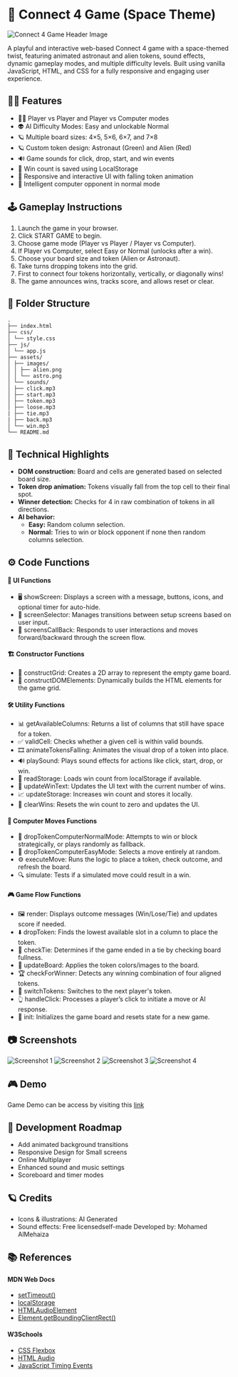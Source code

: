 # 🚀 Connect 4 Game (Space Theme)

![Connect 4 Game Header Image](./assets/images/header.png)

A playful and interactive web-based Connect 4 game with a space-themed twist, featuring animated astronaut and alien tokens, sound effects, dynamic gameplay modes, and multiple difficulty levels. Built using vanilla JavaScript, HTML, and CSS for a fully responsive and engaging user experience.

## 🧑‍💻 Features
- 🧑‍🚀 Player vs Player and Player vs Computer modes
- 👽 AI Difficulty Modes: Easy and unlockable Normal
- 🪐 Multiple board sizes: 4×5, 5×6, 6×7, and 7×8
- 🪐 Custom token design: Astronaut (Green) and Alien (Red)
- 🔊 Game sounds for click, drop, start, and win events
- 💾 Win count is saved using LocalStorage
- 📱 Responsive and interactive UI with falling token animation
- 🧠 Intelligent computer opponent in normal mode

## 🕹️ Gameplay Instructions
1. Launch the game in your browser.
2. Click START GAME to begin.
3. Choose game mode (Player vs Player / Player vs Computer).
4. If Player vs Computer, select Easy or Normal (unlocks after a win).
5. Choose your board size and token (Alien or Astronaut).
6. Take turns dropping tokens into the grid.
7. First to connect four tokens horizontally, vertically, or diagonally wins!
8. The game announces wins, tracks score, and allows reset or clear.

## 📁 Folder Structure
```plaintext
.
├── index.html
├── css/
│ └── style.css
├── js/
│ └── app.js
├── assets/
│ ├── images/
│ │ ├── alien.png
│ │ └── astro.png
│ └── sounds/
│ ├── click.mp3
│ ├── start.mp3
│ ├── token.mp3
│ ├── loose.mp3
| ├── tie.mp3
| ├── back.mp3
│ └── win.mp3
└── README.md
```

## 🧠 Technical Highlights
- **DOM construction:** Board and cells are generated based on selected board size.
- **Token drop animation:** Tokens visually fall from the top cell to their final spot.
- **Winner detection:** Checks for 4 in raw combination of tokens in all directions.
- **AI behavior:**
    - **Easy:** Random column selection.
    - **Normal:** Tries to win or block opponent if none then random columns selection.

## ⚙️ Code Functions
#### 🎨 UI Functions
- 🖥️ showScreen: Displays a screen with a message, buttons, icons, and optional timer for auto-hide.
- 🔀 screenSelector: Manages transitions between setup screens based on user input.
- 🧭 screensCallBack: Responds to user interactions and moves forward/backward through the screen flow.

#### 🏗️ Constructor Functions
- 📐 constructGrid: Creates a 2D array to represent the empty game board.
- 🧱 constructDOMElements: Dynamically builds the HTML elements for the game grid.

#### 🛠️ Utility Functions
- 📊 getAvailableColumns: Returns a list of columns that still have space for a token.
- ✅ validCell: Checks whether a given cell is within valid bounds.
- 🎞️ animateTokensFalling: Animates the visual drop of a token into place.
- 🔊 playSound: Plays sound effects for actions like click, start, drop, or win.
- 💾 readStorage: Loads win count from localStorage if available.
- 📝 updateWinText: Updates the UI text with the current number of wins.
- 📈 updateStorage: Increases win count and stores it locally.
- 🧹 clearWins: Resets the win count to zero and updates the UI.

#### 🤖 Computer Moves Functions
- 🧠 dropTokenComputerNormalMode: Attempts to win or block strategically, or plays randomly as fallback.
- 🎲 dropTokenComputerEasyMode: Selects a move entirely at random.
- ⚙️ executeMove: Runs the logic to place a token, check outcome, and refresh the board.
- 🔍 simulate: Tests if a simulated move could result in a win.

#### 🎮 Game Flow Functions
- 🖼️ render: Displays outcome messages (Win/Lose/Tie) and updates score if needed.
- ⬇️ dropToken: Finds the lowest available slot in a column to place the token.
- 🤝 checkTie: Determines if the game ended in a tie by checking board fullness.
- 🎨 updateBoard: Applies the token colors/images to the board.
- 🏆 checkForWinner: Detects any winning combination of four aligned tokens.
- 🔄 switchTokens: Switches to the next player's token.
- 👆 handleClick: Processes a player’s click to initiate a move or AI response.
- 🚀 init: Initializes the game board and resets state for a new game.

## 📷 Screenshots
![Screenshot 1](./assets/images/screenshots/screenshot1.png)
![Screenshot 2](./assets/images/screenshots/screenshot2.png)
![Screenshot 3](./assets/images/screenshots/screenshot3.png)
![Screenshot 4](./assets/images/screenshots/screenshot4.png)

## 🎮 Demo
Game Demo can be access by visiting this [link](https://mjassim2030.github.io/Connect-4/)

## 📌 Development Roadmap
- Add animated background transitions
- Responsive Design for Small screens
- Online Multiplayer 
- Enhanced sound and music settings
- Scoreboard and timer modes

## 🪐 Credits
- Icons & illustrations: AI Generated
- Sound effects: Free licensedself-made
Developed by: Mohamed AlMehaiza

## 📚 References

#### MDN Web Docs
- [setTimeout()](https://developer.mozilla.org/en-US/docs/Web/API/setTimeout)
- [localStorage](https://developer.mozilla.org/en-US/docs/Web/API/Window/localStorage)
- [HTMLAudioElement](https://developer.mozilla.org/en-US/docs/Web/API/HTMLAudioElement)
- [Element.getBoundingClientRect()](https://developer.mozilla.org/en-US/docs/Web/API/Element/getBoundingClientRect)

#### W3Schools
- [CSS Flexbox](https://www.w3schools.com/css/css3_flexbox.asp)
- [HTML Audio](https://www.w3schools.com/tags/tag_audio.asp)
- [JavaScript Timing Events](https://www.w3schools.com/js/js_timing.asp)